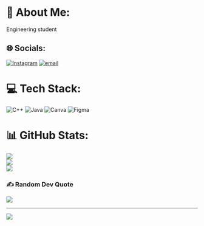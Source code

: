 
# 💫 About Me:
Engineering student


## 🌐 Socials:
[![Instagram](https://img.shields.io/badge/Instagram-%23E4405F.svg?logo=Instagram&logoColor=white)](https://instagram.com/https://www.instagram.com/young.zarvis?igsh=MTU0Nm96cWUzNGJwNg==) [![email](https://img.shields.io/badge/Email-D14836?logo=gmail&logoColor=white)](mailto:daudwafdulloh@gmail.com) 

# 💻 Tech Stack:
![C++](https://img.shields.io/badge/c++-%2300599C.svg?style=for-the-badge&logo=c%2B%2B&logoColor=white) ![Java](https://img.shields.io/badge/java-%23ED8B00.svg?style=for-the-badge&logo=openjdk&logoColor=white) ![Canva](https://img.shields.io/badge/Canva-%2300C4CC.svg?style=for-the-badge&logo=Canva&logoColor=white) ![Figma](https://img.shields.io/badge/figma-%23F24E1E.svg?style=for-the-badge&logo=figma&logoColor=white)
# 📊 GitHub Stats:
![](https://github-readme-stats.vercel.app/api?username=daudwafdullah-dot&theme=dark&hide_border=false&include_all_commits=false&count_private=false)<br/>
![](https://nirzak-streak-stats.vercel.app/?user=daudwafdullah-dot&theme=dark&hide_border=false)<br/>
![](https://github-readme-stats.vercel.app/api/top-langs/?username=daudwafdullah-dot&theme=dark&hide_border=false&include_all_commits=false&count_private=false&layout=compact)

### ✍️ Random Dev Quote
![](https://quotes-github-readme.vercel.app/api?type=horizontal&theme=radical)

---
[![](https://visitcount.itsvg.in/api?id=daudwafdullah-dot&icon=0&color=0)](https://visitcount.itsvg.in)

<!-- Proudly created with GPRM ( https://gprm.itsvg.in ) -->
